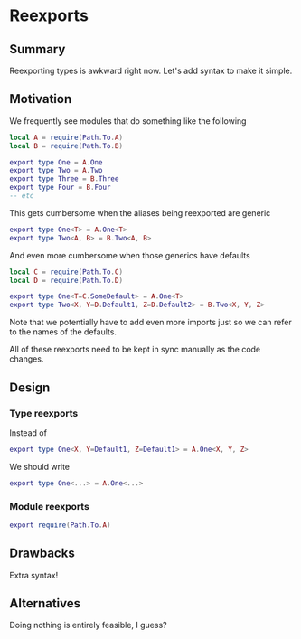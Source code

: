 # Reexports

## Summary

Reexporting types is awkward right now.  Let's add syntax to make it simple.

## Motivation

We frequently see modules that do something like the following

```lua
local A = require(Path.To.A)
local B = require(Path.To.B)

export type One = A.One
export type Two = A.Two
export type Three = B.Three
export type Four = B.Four
-- etc
```

This gets cumbersome when the aliases being reexported are generic

```lua
export type One<T> = A.One<T>
export type Two<A, B> = B.Two<A, B>
```

And even more cumbersome when those generics have defaults

```lua
local C = require(Path.To.C)
local D = require(Path.To.D)

export type One<T=C.SomeDefault> = A.One<T>
export type Two<X, Y=D.Default1, Z=D.Default2> = B.Two<X, Y, Z>
```

Note that we potentially have to add even more imports just so we can refer to the names of the defaults.

All of these reexports need to be kept in sync manually as the code changes.

## Design

### Type reexports

Instead of
```lua
export type One<X, Y=Default1, Z=Default1> = A.One<X, Y, Z>
```
We should write
```lua
export type One<...> = A.One<...>
```

### Module reexports

```lua
export require(Path.To.A)
```

## Drawbacks

Extra syntax!

## Alternatives

Doing nothing is entirely feasible, I guess?